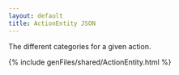 ```yaml
---
layout: default
title: ActionEntity JSON
---
```


The different categories for a given action.


{% include genFiles/shared/ActionEntity.html %}
